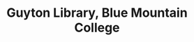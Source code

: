 ---
layout: repo
title: "Guyton Library, Blue Mountain College"
id: 23725
permalink: repos/23725/
---